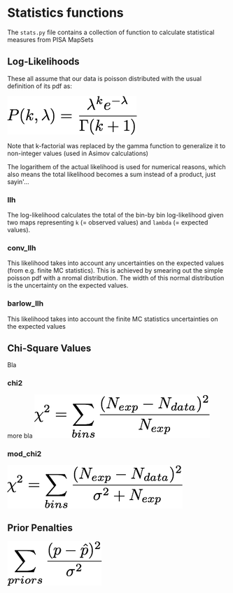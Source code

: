 # Statistics functions

The `stats.py` file contains a collection of function to calculate statistical measures from PISA MapSets

## Log-Likelihoods

These all assume that our data is poisson distributed with the usual definition of its pdf as:

![poisson_pdf](images/poisson_pdf.png)
<!---
P(k,\lambda) = \frac{\lambda^k e^{-\lambda}}{\Gamma(k+1)}
--->

Note that k-factorial was replaced by the gamma function to generalize it to non-integer values (used in Asimov calculations)

The logarithem of the actual likelihood is used for numerical reasons, which also means the total likelihood becomes a sum instead of a product, just sayin'... 


### llh

The log-likelihood calculates the total of the bin-by bin log-likelihood given two maps representing `k` (= observed values) and `lambda` (= expected values).

### conv_llh

This likelihood takes into account any uncertainties on the expected values (from e.g. finite MC statistics). This is achieved by smearing out the simple poisson pdf with a nromal distribution. The width of this normal distribution is the uncertainty on the expected values.


### barlow_llh

This likelihood takes into account the finite MC statistics uncertainties on the expected values

## Chi-Square Values

Bla

### chi2

more bla
![chi2](images/chi2.png)
<!---
\chi^2 = \sum_{bins}\frac{(N_{exp}-N_{data})^2}{\sqrt{N_{exp}}^2}
--->

### mod_chi2

![mod_chi2](images/mod_chi2.png)
<!---
\chi^2 = \sum_{bins}\frac{(N_{exp}-N_{data})^2}{\sigma^2 + N_{exp}} 
--->


## Prior Penalties

![prior](images/prior.png)
<!---
\sum_{priors}\frac{(p-\hat{p})^2}{\sigma^2}
--->

